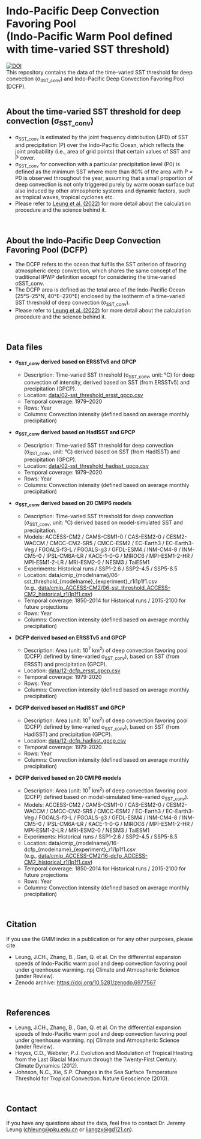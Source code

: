 <!-- # Indo-Pacific Deep Convection Favoring Pool -->
Indo-Pacific Deep Convection Favoring Pool <br />
(Indo-Pacific Warm Pool defined with time-varied SST threshold)
=====
[![DOI](https://zenodo.org/badge/520879810.svg)](https://zenodo.org/badge/latestdoi/520879810) <br />
This repository contains the data of the time-varied SST threshold for deep convection (σ<sub>SST_conv</sub>) and Indo-Pacific Deep Convection Favoring Pool (DCFP).
<br /> <br />
 
<!-- 
**Overview**
-----
- This repository contains the data of the Indo-Pacific Deep Convection Favoring Pool (Indo-Pacific Warm Pool defined with time-varied SST threshold).
 <br />  
 -->


**About the time-varied SST threshold for deep convection (σ<sub>SST_conv</sub>)**
-----
- σ<sub>SST_conv</sub> is estimated by the joint frequency distribution (JFD) of SST and precipitation (P) over the Indo-Pacific Ocean, which reflects the joint probability (i.e., area of grid points) that certain values of SST and P cover.
- σ<sub>SST_conv</sub> for convection with a particular precipitation level (P0) is defined as the minimum SST where more than 80% of the area with P = P0 is observed throughout the year, assuming that a small proportion of deep convection is not only triggered purely by warm ocean surface but also induced by other atmospheric systems and dynamic factors, such as tropical waves, tropical cyclones etc. 
- Please refer to [Leung et al. (2022)](https://doi.org/ ) for more detail about the calculation procedure and the science behind it.
 <br /> 
 
 
**About the Indo-Pacific Deep Convection Favoring Pool (DCFP)**
-----
- The DCFP refers to the ocean that fulfils the SST criterion of favoring atmospheric deep convection, which shares the same concept of the traditional IPWP definition except for considering the time-varied σSST_conv.
- The DCFP area is defined as the total area of the Indo-Pacific Ocean (25°S–25°N, 40°E–220°E) enclosed by the isotherm of a time-varied SST threshold of deep convection (σ<sub>SST_conv</sub>). 
- Please refer to [Leung et al. (2022)](https://doi.org/ ) for more detail about the calculation procedure and the science behind it.
 <br /> 
 
**Data files**
-----
- **σ<sub>SST_conv</sub> derived based on ERSSTv5 and GPCP**
  - Description: Time-varied SST threshold (σ<sub>SST_conv</sub>, unit: °C) for deep convection of intensity, derived based on SST (from ERSSTv5) and precipitation (GPCP).
  - Location: [data/02-sst_threshold_ersst_gpcp.csv](https://github.com/jeremychleung/Indo-Pacific-Deep-Convection-Favoring-Pool/blob/main/data/02-sst_threshold_ersst_gpcp.csv)
  - Temporal coverage: 1979–2020
  - Rows: Year
  - Columns: Convection intensity (defined based on average monthly precipitation)
  
- **σ<sub>SST_conv</sub> derived based on HadISST and GPCP**
  - Description: Time-varied SST threshold for deep convection (σ<sub>SST_conv</sub>, unit: °C) derived based on SST (from HadISST) and precipitation (GPCP).
  - Location: [data/02-sst_threshold_hadisst_gpcp.csv](https://github.com/jeremychleung/Indo-Pacific-Deep-Convection-Favoring-Pool/blob/main/data/02-sst_threshold_hadisst_gpcp.csv)
  - Temporal coverage: 1979–2020
  - Rows: Year
  - Columns: Convection intensity (defined based on average monthly precipitation)
  
- **σ<sub>SST_conv</sub> derived based on 20 CMIP6 models**
  - Description: Time-varied SST threshold for deep convection (σ<sub>SST_conv</sub>, unit: °C) derived based on model-simulated SST and precipitation.
  - Models: ACCESS-CM2 / CAMS-CSM1-0 / CAS-ESM2-0 / CESM2-WACCM / CMCC-CM2-SR5 / CMCC-ESM2 / EC-Earth3 / EC-Earth3-Veg / FGOALS-f3-L / FGOALS-g3 / GFDL-ESM4 / INM-CM4-8 / INM-CM5-0 / IPSL-CM6A-LR / KACE-1-0-G / MIROC6 / MPI-ESM1-2-HR / MPI-ESM1-2-LR / MRI-ESM2-0 / NESM3 / TaiESM1
  - Experiments: Historical runs / SSP1-2.6 / SSP2-4.5 / SSP5-8.5
  - Location: data/cmip_{modelname}/06-sst_threshold_{modelname}_{experiment}_r1i1p1f1.csv <br /> 
  (e.g., [data/cmip_ACCESS-CM2/06-sst_threshold_ACCESS-CM2_historical_r1i1p1f1.csv](https://github.com/jeremychleung/Indo-Pacific-Deep-Convection-Favoring-Pool/blob/main/data/cmip_ACCESS-CM2/06-sst_threshold_ACCESS-CM2_historical_r1i1p1f1.csv))
  - Temporal coverage: 1850-2014 for Historical runs / 2015-2100 for future projections
  - Rows: Year
  - Columns: Convection intensity (defined based on average monthly precipitation)

- **DCFP derived based on ERSSTv5 and GPCP**
  - Description: Area (unit: 10<sup>7</sup> km<sup>2</sup>) of deep convection favoring pool (DCFP) defined by time-varied σ<sub>SST_conv</sub>), based on SST (from ERSST) and precipitation (GPCP).
  - Location: [data/12-dcfp_ersst_gpcp.csv](https://github.com/jeremychleung/Indo-Pacific-Deep-Convection-Favoring-Pool/blob/main/data/12-dcfp_ersst_gpcp.csv)
  - Temporal coverage: 1979-2020
  - Rows: Year
  - Columns: Convection intensity (defined based on average monthly precipitation)
  
- **DCFP derived based on HadISST and GPCP**
  - Description: Area (unit: 10<sup>7</sup> km<sup>2</sup>) of deep convection favoring pool (DCFP) defined by time-varied σ<sub>SST_conv</sub>), based on SST (from HadISST) and precipitation (GPCP).
  - Location: [data/12-dcfp_hadisst_gpcp.csv](https://github.com/jeremychleung/Indo-Pacific-Deep-Convection-Favoring-Pool/blob/main/data/12-dcfp_hadisst_gpcp.csv)
  - Temporal coverage: 1979-2020
  - Rows: Year
  - Columns: Convection intensity (defined based on average monthly precipitation)

- **DCFP derived based on 20 CMIP6 models**
  - Description: Area (unit: 10<sup>7</sup> km<sup>2</sup>) of deep convection favoring pool (DCFP) defined based on model-simulated time-varied σ<sub>SST_conv</sub>).
  - Models: ACCESS-CM2 / CAMS-CSM1-0 / CAS-ESM2-0 / CESM2-WACCM / CMCC-CM2-SR5 / CMCC-ESM2 / EC-Earth3 / EC-Earth3-Veg / FGOALS-f3-L / FGOALS-g3 / GFDL-ESM4 / INM-CM4-8 / INM-CM5-0 / IPSL-CM6A-LR / KACE-1-0-G / MIROC6 / MPI-ESM1-2-HR / MPI-ESM1-2-LR / MRI-ESM2-0 / NESM3 / TaiESM1
  - Experiments: Historical runs / SSP1-2.6 / SSP2-4.5 / SSP5-8.5
  - Location: data/cmip_{modelname}/16-dcfp_{modelname}_{experiment}_r1i1p1f1.csv <br /> 
  (e.g., [data/cmip_ACCESS-CM2/16-dcfp_ACCESS-CM2_historical_r1i1p1f1.csv](https://github.com/jeremychleung/Indo-Pacific-Deep-Convection-Favoring-Pool/blob/main/data/cmip_ACCESS-CM2/16-dcfp_ACCESS-CM2_historical_r1i1p1f1_.csv))
  - Temporal coverage: 1850-2014 for Historical runs / 2015-2100 for future projections
  - Rows: Year
  - Columns: Convection intensity (defined based on average monthly precipitation)
  
  
<br /> 
  

**Citation**
-----
If you use the GMM index in a publication or for any other purposes, please cite 
<!--
- Leung, J.CH., Qian, W., Zhang, P. et al. Geopotential-based Multivariate MJO Index: extending RMM-like indices to pre-satellite era. Clim Dyn (2022). https://doi.org/10.1007/s00382-022-06142-2
-->
- Leung, J.CH., Zhang, B., Gan, Q. et al. On the differential expansion speeds of Indo-Pacific warm pool and deep convection favoring pool under greenhouse warming.  npj Climate and Atmospheric Science (under Review). 
- Zenodo archive: https://doi.org/10.5281/zenodo.6977567

<br /> 

**References**
-----
<!-- - Wheeler, M.C., Hendon, H.H. An All-Season Real-Time Multivariate MJO Index: Development of an Index for Monitoring and Prediction. Mon Weather Rev 132:1917–1932 (2004). https://journals.ametsoc.org/view/journals/mwre/132/8/1520-0493_2004_132_1917_aarmmi_2.0.co_2.xml -->
- Leung, J.CH., Zhang, B., Gan, Q. et al. On the differential expansion speeds of Indo-Pacific warm pool and deep convection favoring pool under greenhouse warming.  npj Climate and Atmospheric Science (under Review). 
- Hoyos, C.D., Webster, P.J. Evolution and Modulation of Tropical Heating from the Last Glacial Maximum through the Twenty-First Century. Climate Dynamics (2012).
- Johnson, N.C., Xie, S.P. Changes in the Sea Surface Temperature Threshold for Tropical Convection. Nature Geoscience (2010).
<br /> 


**Contact**
-----
If you have any questions about the data, feel free to contact Dr. Jeremy Leung (chleung@pku.edu.cn or liangzx@gd121.cn).
<br /> 
